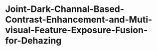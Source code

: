 # Joint-Dark-Channal-Based-Contrast-Enhancement-and-Muti-visual-Feature-Exposure-Fusion-for-Dehazing